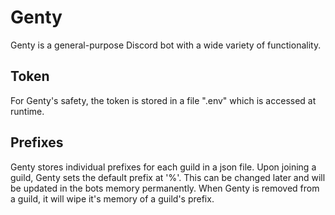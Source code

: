 # Genty

Genty is a general-purpose Discord bot with a wide variety of functionality.

## Token
For Genty's safety, the token is stored in a file ".env" which is accessed at runtime.

## Prefixes

Genty stores individual prefixes for each guild in a json file. Upon joining a guild, Genty sets the default prefix at '%'. This can be changed later and will be updated in the bots memory permanently. When Genty is removed from a guild, it will wipe it's memory of a guild's prefix.

